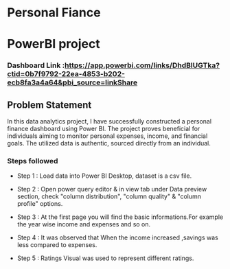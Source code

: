 
# Personal Fiance

# PowerBI project

### Dashboard Link :https://app.powerbi.com/links/DhdBlUGTka?ctid=0b7f9792-22ea-4853-b202-ecb8fa3a4a64&pbi_source=linkShare
## Problem Statement


In this data analytics project, I have successfully constructed a personal finance dashboard using Power BI. The project proves beneficial for individuals aiming to monitor personal expenses, income, and financial goals. The utilized data is authentic, sourced directly from an individual.


### Steps followed 

- Step 1 : Load data into Power BI Desktop, dataset is a csv file.
- Step 2 : Open power query editor & in view tab under Data preview section, check "column distribution", "column quality" & "column profile" options.
- Step 3 : At the first page you will find the basic informations.For example the year wise income and expenses and so on.
- Step 4 : It was observed that When the income increased ,savings was less compared to expenses. 

- Step 5 : Ratings Visual was used to represent different ratings.
